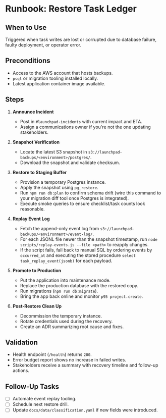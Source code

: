 # Runbook: Restore Task Ledger

## When to Use

Triggered when task writes are lost or corrupted due to database failure, faulty deployment, or operator error.

## Preconditions

- Access to the AWS account that hosts backups.
- `psql` or migration tooling installed locally.
- Latest application container image available.

## Steps

1. **Announce Incident**  
   - Post in `#launchpad-incidents` with current impact and ETA.
   - Assign a communications owner if you're not the one updating stakeholders.

2. **Snapshot Verification**  
   - Locate the latest S3 snapshot in `s3://launchpad-backups/<environment>/postgres/`.
   - Download the snapshot and validate checksum.

3. **Restore to Staging Buffer**  
   - Provision a temporary Postgres instance.  
   - Apply the snapshot using `pg_restore`.  
   - Run `npm run db:plan` to confirm schema drift (wire this command to your migration diff tool once Postgres is integrated).  
   - Execute smoke queries to ensure checklist/task counts look reasonable.

4. **Replay Event Log**  
   - Fetch the append-only event log from `s3://launchpad-backups/<environment>/event-log/`.  
   - For each JSONL file newer than the snapshot timestamp, run `node scripts/replay-events.js --file <path>` to reapply changes.  
   - If the script fails, fall back to manual SQL by ordering events by `occurred_at` and executing the stored procedure `select task_replay_event(jsonb)` for each payload.

5. **Promote to Production**  
   - Put the application into maintenance mode.  
   - Replace the production database with the restored copy.  
   - Run migrations (`npm run db:migrate`).  
   - Bring the app back online and monitor `p95 project.create`.

6. **Post-Restore Clean Up**  
   - Decommission the temporary instance.  
   - Rotate credentials used during the recovery.  
   - Create an ADR summarizing root cause and fixes.

## Validation

- Health endpoint (`/health`) returns `200`.
- Error budget report shows no increase in failed writes.
- Stakeholders receive a summary with recovery timeline and follow-up actions.

## Follow-Up Tasks

- [ ] Automate event replay tooling.
- [ ] Schedule next restore drill.
- [ ] Update `docs/data/classification.yaml` if new fields were introduced.
